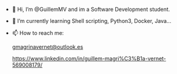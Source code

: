 - 👋 Hi, I’m @GuillemMV and im a Software Development student.
- 🌱 I’m currently learning Shell scripting, Python3, Docker, Java...
- 📫 How to reach me:

     gmagrinavernet@outlook.es

     https://www.linkedin.com/in/guillem-magri%C3%B1a-vernet-569008179/

<!---
GuillemMV/GuillemMV is a ✨ special ✨ repository because its `README.md` (this file) appears on your GitHub profile.
You can click the Preview link to take a look at your changes.
--->
